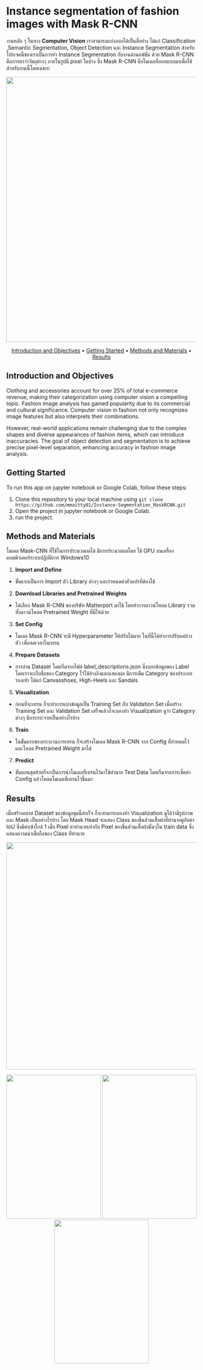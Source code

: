 # Instance segmentation of fashion images with Mask R-CNN
งานหลัก ๆ ในทาง **Computer Vision** เราสามารถแบ่งออกได้เป็นสี่อย่าง ได้แก่ Classification ,Semantic Segmentation, Object Detection และ Instance Segmentation สำหรับโปรเจคนี้ของเราเป็นการทํา Instance Segmentation กับงานด้านแฟชัน ด้วย Mask R-CNN คือการหาว่าวัตถุต่างๆ ภายในรูปมี pixel ใดบ้าง ซึ่ง Mask R-CNN คือโมเดลที่ออกแบบมาเพื่อใช้สำหรับงานนี้โดยเฉพาะ

<p align="center"><img width="700" src = "https://github.com/user-attachments/assets/3bef35d6-e953-48c7-a0d6-b56e8a7a41ac"></p>
<p align="center" >
  <a href="#Introduction-and-Objectives">Introduction and Objectives</a> •
  <a href="#getting-started">Getting Started</a> •
  <a href="#Methods-and-Materials">Methods and Materials</a> •
  <a href="#Results">Results</a> 
</p>

## Introduction and Objectives
Clothing and accessories account for over 25% of total e-commerce revenue, making their categorization using computer vision a compelling topic. Fashion image analysis has gained popularity due to its commercial and cultural significance. Computer vision in fashion not only recognizes image features but also interprets their combinations.

However, real-world applications remain challenging due to the complex shapes and diverse appearances of fashion items, which can introduce inaccuracies. The goal of object detection and segmentation is to achieve precise pixel-level separation, enhancing accuracy in fashion image analysis.

## Getting Started
To run this app on jupyter notebook or Google Colab, follow these steps:
1. Clone this repository to your local machine using `git clone https://github.com/mmaitty01/Instance-Segmentation_MaskRCNN.git`
2. Open the project in jupyter notebook or Google Colab.
3. run the project.

## Methods and Materials
โมเดล Mask-CNN ที่ใช้ในการประมวลผลได้ มีการประมวลผลโดย ใช้ GPU บนเครื่องคอมพิวเตอร์ระบบปฏิบัติการ Windows10
1. **Import and Define**
- ขั้นแรกเป็นการ Import ตัว Library ต่างๆ และกําหนดค่าตัวแปรที่ต้องใช้
2. **Download Libraries and Pretrained Weights**
- ได้เลือก Mask R-CNN ของบริษัท Matterport มาใช้ โดยทําการดาวน์โหลด Library  รวมทั้งดาวน์โหลด Pretrained Weight ที่มีให้ด้วย
3. **Set Config**
- โมเดล Mask R-CNN จะมี Hyperparameter ให้ปรับได้มาก ในที่นี้ได้ทําการปรับแค่บ้างตัว เพื่อลดเวลาในเทรน
4. **Prepare Datasets**
- การอ่าน Dataset โดยเริ่มจากไฟล์ label_descriptions.json ซึ่งบอกข้อมูลของ Label โดยเราจะเก็บชื่อของ Category ไว้ใช้อ้างอิงและแสดงผล มีการเพิ่ม Category ของประเภทรองเท้า ได้แก่ Canvasshoes, High-Heels และ Sandals 
5. **Visualization**
- ก่อนที่จะเทรน ก็จะทําการแบ่งข่อมูลเป็น Training Set กับ Validation Set เมื่อสร้าง Training Set และ Validation Set เสร็จแล้วก็จะลองทํา Visualization ดูว่า Category ต่างๆ มีการกระจายเป็นอย่างไรบ้าง
6. **Train**
- ในขั้นแรกของกระบวนการเทรน ก็จะสร้างโมเดล Mask R-CNN จาก Config ที่กําหนดไว้ และโหลด Pretrained Weight มาใส่
7. **Predict**
- ขั้นตอนสุดท้ายก็จะเป็นการนําโมเดลที่เทรนไว้มาใช้ทํานาย Test Data โดยเริ่มจากการเซ็ตค่า Config แล้วโหลดโมเดลที่เทรนไว้ขึ้นมา

## Results
เมื่อสร้างคลาส Dataset ของข้อมูลชุดนี้สําเร็จ ก็จะสามารถลองทํา Visualization ดูได้ว่ามีรูปภาพและ Mask เป็นอย่างไรบ้าง โดย Mask Head จะแสดง Class ของชิ้นส่วนเสื้อผ้าที่ทํานายคู่กับค่า IoU ซึ่งมีค่าเข้าใกล้ 1 เมื่อ Pixel ค่าทํานายเท่ากับ Pixel ของชิ้นส่วนเสื้อผ้านั้นๆใน train data ซึ่งแสดงความน่าเชื่อถือของ Class ที่ทํานาย 

<p align="center"><img width="600" src = "https://github.com/user-attachments/assets/32ffe41b-98af-4105-ab9d-2a0fc468d76e"></p>
<p align="center"><img width="250" height = "380" src = "https://github.com/user-attachments/assets/29852b36-44d1-40b9-a9cc-50abdc1b1c0f">
<img width="250" height = "380"  src = "https://github.com/user-attachments/assets/62d861cc-dda8-449d-b68c-6d27b47480f1">
<img width="250" height = "380"  src = "https://github.com/user-attachments/assets/ed16342c-5537-48e6-bbf1-6e59893cd476"></p>
